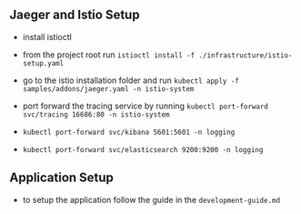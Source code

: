 ## Jaeger and Istio Setup

- install istioctl
- from the project root run `istioctl install -f ./infrastructure/istio-setup.yaml`
- go to the istio installation folder and run `kubectl apply -f samples/addons/jaeger.yaml -n istio-system`
- port forward the tracing service by running `kubectl port-forward svc/tracing 16686:80 -n istio-system`


- `kubectl port-forward svc/kibana 5601:5601 -n logging`
- `kubectl port-forward svc/elasticsearch 9200:9200 -n logging`

## Application Setup

- to setup the application follow the guide in the `development-guide.md`

